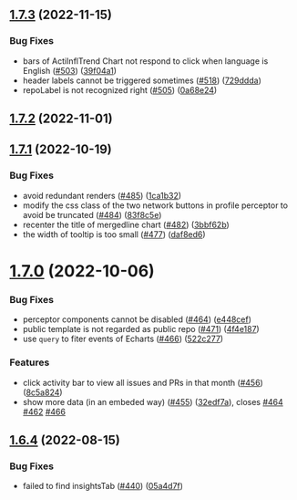 ## [1.7.3](https://github.com/hypertrons/hypertrons-crx/compare/v1.7.2...v1.7.3) (2022-11-15)


### Bug Fixes

* bars of ActiInflTrend Chart not respond to click when language is English ([#503](https://github.com/hypertrons/hypertrons-crx/issues/503)) ([39f04a1](https://github.com/hypertrons/hypertrons-crx/commit/39f04a1832761d41f6595b27076d0468ced880d6))
* header labels cannot be triggered sometimes ([#518](https://github.com/hypertrons/hypertrons-crx/issues/518)) ([729ddda](https://github.com/hypertrons/hypertrons-crx/commit/729ddda29a9129a390ddd70097b2a1c4396e33bd))
* repoLabel is not recognized right ([#505](https://github.com/hypertrons/hypertrons-crx/issues/505)) ([0a68e24](https://github.com/hypertrons/hypertrons-crx/commit/0a68e24f8aca730fd5f72094ebb0331d2b60c820))



## [1.7.2](https://github.com/hypertrons/hypertrons-crx/compare/v1.7.1...v1.7.2) (2022-11-01)



## [1.7.1](https://github.com/hypertrons/hypertrons-crx/compare/v1.7.0...v1.7.1) (2022-10-19)


### Bug Fixes

* avoid redundant renders ([#485](https://github.com/hypertrons/hypertrons-crx/issues/485)) ([1ca1b32](https://github.com/hypertrons/hypertrons-crx/commit/1ca1b32969f82d0f8558e2b705f1604f9ea95d38))
* modify the css class of the two network buttons in profile perceptor to avoid be truncated ([#484](https://github.com/hypertrons/hypertrons-crx/issues/484)) ([83f8c5e](https://github.com/hypertrons/hypertrons-crx/commit/83f8c5ee24284017655c7979e926a956df9068ec))
* recenter the title of mergedline chart ([#482](https://github.com/hypertrons/hypertrons-crx/issues/482)) ([3bbf62b](https://github.com/hypertrons/hypertrons-crx/commit/3bbf62bec1f02ca32e6b207ab82a27abb703374e))
* the width of tooltip is too small ([#477](https://github.com/hypertrons/hypertrons-crx/issues/477)) ([daf8ed6](https://github.com/hypertrons/hypertrons-crx/commit/daf8ed6c3cad3de439ffa06904b035dde2ca2749))



# [1.7.0](https://github.com/hypertrons/hypertrons-crx/compare/v1.6.4...v1.7.0) (2022-10-06)


### Bug Fixes

* perceptor components cannot be disabled ([#464](https://github.com/hypertrons/hypertrons-crx/issues/464)) ([e448cef](https://github.com/hypertrons/hypertrons-crx/commit/e448cef254588861201920eedf563e3a052d716e))
* public template is not regarded as public repo ([#471](https://github.com/hypertrons/hypertrons-crx/issues/471)) ([4f4e187](https://github.com/hypertrons/hypertrons-crx/commit/4f4e18737ca7745a02596ff6e2e8dc7b6d3e24ab))
* use `query` to fiter events of Echarts ([#466](https://github.com/hypertrons/hypertrons-crx/issues/466)) ([522c277](https://github.com/hypertrons/hypertrons-crx/commit/522c2778597a767b5810149c4a67bab785e883fc))


### Features

* click activity bar to view all issues and PRs in that month ([#456](https://github.com/hypertrons/hypertrons-crx/issues/456)) ([8c5a824](https://github.com/hypertrons/hypertrons-crx/commit/8c5a824d9472beaf15e1e0479e601454e9b2a465))
* show more data (in an embeded way) ([#455](https://github.com/hypertrons/hypertrons-crx/issues/455)) ([32edf7a](https://github.com/hypertrons/hypertrons-crx/commit/32edf7acb35f97eef27d0b3315e2837b96cd1eee)), closes [#464](https://github.com/hypertrons/hypertrons-crx/issues/464) [#462](https://github.com/hypertrons/hypertrons-crx/issues/462) [#466](https://github.com/hypertrons/hypertrons-crx/issues/466)



## [1.6.4](https://github.com/hypertrons/hypertrons-crx/compare/v1.6.3...v1.6.4) (2022-08-15)


### Bug Fixes

* failed to find insightsTab ([#440](https://github.com/hypertrons/hypertrons-crx/issues/440)) ([05a4d7f](https://github.com/hypertrons/hypertrons-crx/commit/05a4d7fbf7ca8ddf05926cde78ab772705753eec))



